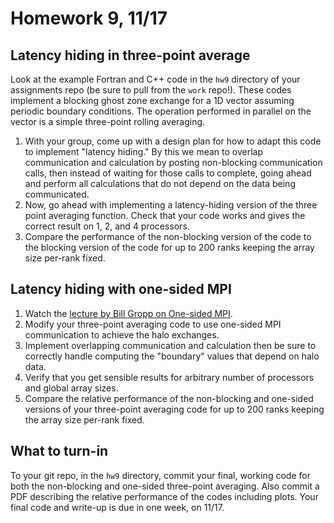 # Homework 9, 11/17

## Latency hiding in three-point average

Look at the example Fortran and C++ code in the `hw9` directory of your assignments repo (be sure to pull from the `work` repo!). These codes implement a blocking ghost zone exchange for a 1D vector assuming periodic boundary conditions. The operation performed in parallel on the vector is a simple three-point rolling averaging.

1. With your group, come up with a design plan for how to adapt this code to implement "latency hiding." By this we mean to overlap communication and calculation by posting non-blocking communication calls, then instead of waiting for those calls to complete, going ahead and perform all calculations that do not depend on the data being communicated.
2. Now, go ahead with implementing a latency-hiding version of the three point averaging function. Check that your code works and gives the correct result on 1, 2, and 4 processors.
3. Compare the performance of the non-blocking version of the code to the blocking version of the code for up to 200 ranks keeping the array size per-rank fixed. 

## Latency hiding with one-sided MPI 

1. Watch the [lecture by Bill Gropp on One-sided MPI](https://youtu.be/CW2EDMRyEH8).
2. Modify your three-point averaging code to use one-sided MPI communication to achieve the halo exchanges.
3. Implement overlapping communication and calculation then be sure to correctly handle computing the "boundary" values that depend on halo data.
4. Verify that you get sensible results for arbitrary number of processors and global array sizes.
5. Compare the relative performance of the non-blocking and one-sided versions of your three-point averaging code for up to 200 ranks keeping the array size per-rank fixed. 

## What to turn-in

To your git repo, in the `hw9` directory, commit your final, working code for both the non-blocking and one-sided three-point averaging. Also commit a PDF describing the relative performance of the codes including plots. Your final code and write-up is due in one week, on 11/17.
